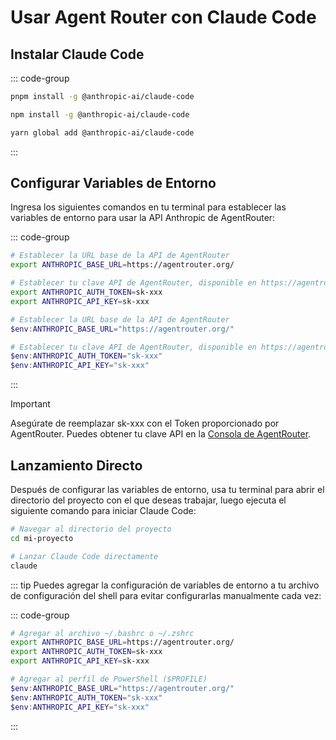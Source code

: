 # Usar Agent Router con Claude Code

## Instalar Claude Code

::: code-group

```bash [pnpm]
pnpm install -g @anthropic-ai/claude-code
```

```bash [npm]
npm install -g @anthropic-ai/claude-code
```

```bash [yarn]
yarn global add @anthropic-ai/claude-code
```

:::

## Configurar Variables de Entorno

Ingresa los siguientes comandos en tu terminal para establecer las variables de entorno para usar la API Anthropic de AgentRouter:

::: code-group

```bash [Linux/macOS]
# Establecer la URL base de la API de AgentRouter
export ANTHROPIC_BASE_URL=https://agentrouter.org/

# Establecer tu clave API de AgentRouter, disponible en https://agentrouter.org/console/token
export ANTHROPIC_AUTH_TOKEN=sk-xxx
export ANTHROPIC_API_KEY=sk-xxx
```

```powershell [Windows PowerShell]
# Establecer la URL base de la API de AgentRouter
$env:ANTHROPIC_BASE_URL="https://agentrouter.org/"

# Establecer tu clave API de AgentRouter, disponible en https://agentrouter.org/console/token
$env:ANTHROPIC_AUTH_TOKEN="sk-xxx"
$env:ANTHROPIC_API_KEY="sk-xxx"
```

:::

> [!IMPORTANT]
> Asegúrate de reemplazar sk-xxx con el Token proporcionado por AgentRouter. Puedes obtener tu clave API en la [Consola de AgentRouter](https://agentrouter.org/console/token).


## Lanzamiento Directo

Después de configurar las variables de entorno, usa tu terminal para abrir el directorio del proyecto con el que deseas trabajar, luego ejecuta el siguiente comando para iniciar Claude Code:

```bash
# Navegar al directorio del proyecto
cd mi-proyecto

# Lanzar Claude Code directamente
claude
```

::: tip
Puedes agregar la configuración de variables de entorno a tu archivo de configuración del shell para evitar configurarlas manualmente cada vez:

::: code-group

```bash [Linux/macOS]
# Agregar al archivo ~/.bashrc o ~/.zshrc
export ANTHROPIC_BASE_URL=https://agentrouter.org/
export ANTHROPIC_AUTH_TOKEN=sk-xxx
export ANTHROPIC_API_KEY=sk-xxx
```

```powershell [Windows PowerShell]
# Agregar al perfil de PowerShell ($PROFILE)
$env:ANTHROPIC_BASE_URL="https://agentrouter.org/"
$env:ANTHROPIC_AUTH_TOKEN="sk-xxx"
$env:ANTHROPIC_API_KEY="sk-xxx"
```

:::
